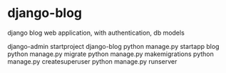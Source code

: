 # django-blog
django blog web application, with authentication, db models

  django-admin startproject django-blog
  python manage.py startapp blog
  python manage.py migrate
  python manage.py makemigrations
  python manage.py createsuperuser
  python manage.py runserver

